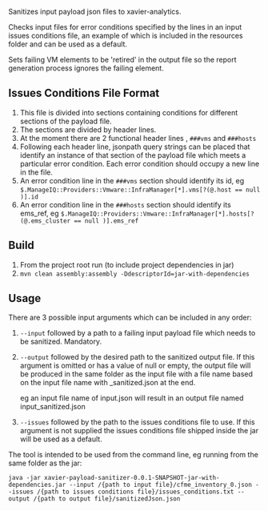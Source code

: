 Sanitizes input payload json files to xavier-analytics. 

Checks input files for error conditions specified by the lines in an input issues conditions file, an example of which is included in the resources folder and can be used as a default.

Sets failing VM elements to be 'retired' in the output file so the report generation process ignores the failing element. 
## Issues Conditions File Format

1. This file is divided into sections containing conditions for different sections of the payload file.
1. The sections are divided by header lines.
1. At the moment there are 2 functional header lines , `###vms` and `###hosts`
1. Following each header line, jsonpath query strings can be placed that identify an instance of that section of the payload file which meets a particular error condition. Each error condition should occupy a new line in the file.
1. An error condition line in the `###vms` section should identify its id, eg `$.ManageIQ::Providers::Vmware::InfraManager[*].vms[?(@.host == null )].id`
1. An error condition line in the `###hosts` section should identify its ems_ref, eg `$.ManageIQ::Providers::Vmware::InfraManager[*].hosts[?(@.ems_cluster == null )].ems_ref`

## Build

1. From the project root run (to include project dependencies in jar)
1. `mvn clean assembly:assembly -DdescriptorId=jar-with-dependencies`

## Usage

There are 3 possible input arguments which can be included in any order:

1. `--input` followed by a path to a failing input payload file which needs to be sanitized. Mandatory.
1. `--output` followed by the desired path to the sanitized output file. If this argument is omitted or has a value of null or empty, the output file will be produced in the same folder as the input file with a file name based on the input file name with _sanitized.json at the end.

    eg an input file name of input.json will result in an output file named input_sanitized.json
1. `--issues` followed by the path to the issues conditions file to use. If this argument is not supplied the issues conditions file shipped inside the jar will be used as a default. 

The tool is intended to be used from the command line, eg running from the same folder as the jar:

`java -jar xavier-payload-sanitizer-0.0.1-SNAPSHOT-jar-with-dependencies.jar --input /{path to input file}/cfme_inventory_0.json --issues /{path to issues conditions file}/issues_conditions.txt --output /{path to output file}/sanitizedJson.json`

